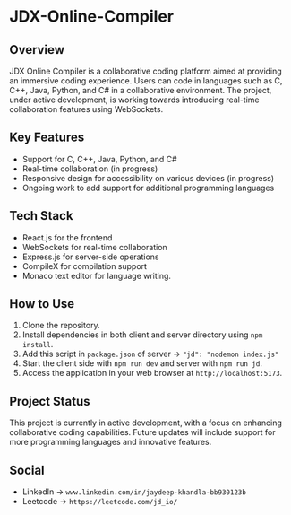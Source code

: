# JDX-Online-Compiler

## Overview

JDX Online Compiler is a collaborative coding platform aimed at providing an immersive coding experience. Users can code in languages such as C, C++, Java, Python, and C# in a collaborative environment. The project, under active development, is working towards introducing real-time collaboration features using WebSockets.

## Key Features

- Support for C, C++, Java, Python, and C#
- Real-time collaboration (in progress)
- Responsive design for accessibility on various devices (in progress)
- Ongoing work to add support for additional programming languages

## Tech Stack

- React.js for the frontend
- WebSockets for real-time collaboration
- Express.js for server-side operations
- CompileX for compilation support
- Monaco text editor for language writing.

## How to Use

1. Clone the repository.
2. Install dependencies in both client and server directory using `npm install`.
3. Add this script in `package.json` of server -> `"jd": "nodemon index.js"`
4. Start the client side with `npm run dev` and server with `npm run jd`.
5. Access the application in your web browser at `http://localhost:5173`.

## Project Status

This project is currently in active development, with a focus on enhancing collaborative coding capabilities. Future updates will include support for more programming languages and innovative features.

## Social

- LinkedIn -> `www.linkedin.com/in/jaydeep-khandla-bb930123b`
- Leetcode -> `https://leetcode.com/jd_io/`
